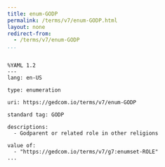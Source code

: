 ```yaml
---
title: enum-GODP
permalink: /terms/v7/enum-GODP.html
layout: none
redirect-from:
  - /terms/v7/enum-GODP
...
```


```

%YAML 1.2
---
lang: en-US

type: enumeration

uri: https://gedcom.io/terms/v7/enum-GODP

standard tag: GODP

descriptions:
  - Godparent or related role in other religions

value of:
  - "https://gedcom.io/terms/v7/g7:enumset-ROLE"
...

```

